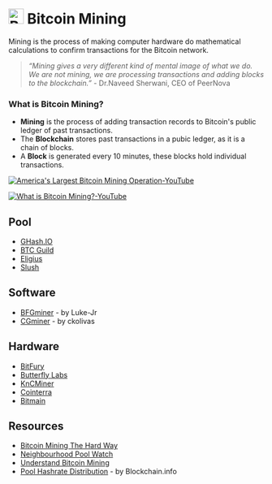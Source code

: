 <a href="#"><img width=30 src="http://i.imgur.com/fw3BVqH.png" alt="Bitcoin Mining"></a> Bitcoin Mining
======
Mining is the process of making computer hardware do mathematical calculations to confirm transactions for the Bitcoin network.

>*“Mining gives a very different kind of mental image of what we do. We are not mining, we are processing transactions and adding blocks to the blockchain.”* -
> Dr.Naveed Sherwani, CEO of PeerNova

### What is Bitcoin Mining?
* __Mining__ is the process of adding transaction records to Bitcoin's public ledger of past transactions.
* The __Blockchain__ stores past transactions in a pubic ledger, as it is a chain of blocks.
* A __Block__ is generated every 10 minutes, these blocks hold individual transactions.

[![America's Largest Bitcoin Mining Operation-YouTube](http://img.youtube.com/vi/5CjldZLXiAU/0.jpg)](http://youtu.be/5CjldZLXiAU?t=2m2s)

[![What is Bitcoin Mining?-YouTube](http://img.youtube.com/vi/GmOzih6I1zs/0.jpg)](http://www.youtube.com/watch?v=GmOzih6I1zs)

Pool
----
* [GHash.IO](https://ghash.io/)
* [BTC Guild](https://www.btcguild.com/)
* [Eligius](http://eligius.st/~gateway/)
* [Slush](https://mining.bitcoin.cz/)

Software
--------
* [BFGminer](https://github.com/luke-jr/bfgminer/releases/) - by Luke-Jr
* [CGminer](https://github.com/ckolivas/cgminer/releases/) - by ckolivas

Hardware
--------
* [BitFury](http://www.bitfury.org/)
* [Butterfly Labs](http://www.butterflylabs.com/)
* [KnCMiner](https://www.kncminer.com/)
* [Cointerra](http://cointerra.com/)
* [Bitmain](https://bitmaintech.com/)

Resources
---------
* [Bitcoin Mining The Hard Way](http://www.righto.com/2014/02/bitcoin-mining-hard-way-algorithms.html)
* [Neighbourhood Pool Watch](http://organofcorti.blogspot.com/)
* [Understand Bitcoin Mining](http://www.bitcoinmining.com/)
* [Pool Hashrate Distribution](https://blockchain.info/pools) - by Blockchain.info

